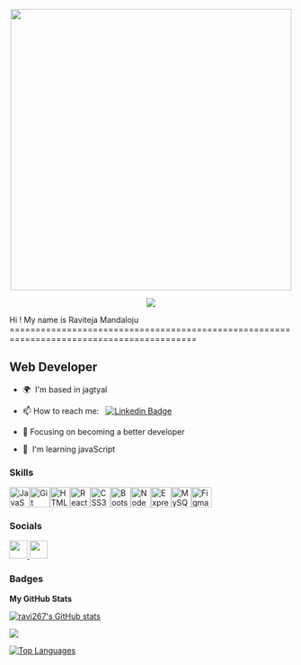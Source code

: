 <p align="center">
  <img src="https://media.giphy.com/media/cpAGF6uxLw93uuQNNJ/giphy.gif" width="500"/>
</p>
<p align="center">
  <a href="https://www.linkedin.com/in/raviteja-mandaloju-36b919254">
    <img src="https://shields.io/badge/LinkedIn-blue?style=for-the-badge&logo=linkedin&logoColor=white" />
  <a/>
</p>
Hi ! My name is Raviteja Mandaloju
==========================================================================================

Web Developer
-------------

* 🌍  I'm based in jagtyal
* 📫 How to reach me: &nbsp; [![Linkedin Badge](https://img.shields.io/badge/-Raviteja-blue?style=flat&logo=Linkedin&logoColor=white)](https://www.linkedin.com/in/raviteja-mandaloju-36b919254)
* 🌱 Focusing on becoming a better developer

* 🧠  I'm learning javaScript

### Skills


<p align="left">
<a href="https://developer.mozilla.org/en-US/docs/Web/JavaScript" target="_blank" rel="noreferrer"><img src="https://raw.githubusercontent.com/danielcranney/readme-generator/main/public/icons/skills/javascript-colored.svg" width="36" height="36" alt="JavaScript" /></a><a href="https://git-scm.com/" target="_blank" rel="noreferrer"><img src="https://raw.githubusercontent.com/danielcranney/readme-generator/main/public/icons/skills/git-colored.svg" width="36" height="36" alt="Git" /></a><a href="https://developer.mozilla.org/en-US/docs/Glossary/HTML5" target="_blank" rel="noreferrer"><img src="https://raw.githubusercontent.com/danielcranney/readme-generator/main/public/icons/skills/html5-colored.svg" width="36" height="36" alt="HTML5" /></a><a href="https://reactjs.org/" target="_blank" rel="noreferrer"><img src="https://raw.githubusercontent.com/danielcranney/readme-generator/main/public/icons/skills/react-colored.svg" width="36" height="36" alt="React" /></a><a href="https://www.w3.org/TR/CSS/#css" target="_blank" rel="noreferrer"><img src="https://raw.githubusercontent.com/danielcranney/readme-generator/main/public/icons/skills/css3-colored.svg" width="36" height="36" alt="CSS3" /></a><a href="https://getbootstrap.com/" target="_blank" rel="noreferrer"><img src="https://raw.githubusercontent.com/danielcranney/readme-generator/main/public/icons/skills/bootstrap-colored.svg" width="36" height="36" alt="Bootstrap" /></a><a href="https://nodejs.org/en/" target="_blank" rel="noreferrer"><img src="https://raw.githubusercontent.com/danielcranney/readme-generator/main/public/icons/skills/nodejs-colored.svg" width="36" height="36" alt="NodeJS" /></a><a href="https://expressjs.com/" target="_blank" rel="noreferrer"><img src="https://raw.githubusercontent.com/danielcranney/readme-generator/main/public/icons/skills/express-colored.svg" width="36" height="36" alt="Express" /></a><a href="https://www.mysql.com/" target="_blank" rel="noreferrer"><img src="https://raw.githubusercontent.com/danielcranney/readme-generator/main/public/icons/skills/mysql-colored.svg" width="36" height="36" alt="MySQL" /></a><a href="https://www.figma.com/" target="_blank" rel="noreferrer"><img src="https://raw.githubusercontent.com/danielcranney/readme-generator/main/public/icons/skills/figma-colored.svg" width="36" height="36" alt="Figma" /></a>
</p>


### Socials

<p align="left"> <a href="https://www.github.com/ravi267" target="_blank" rel="noreferrer"> <picture> <source media="(prefers-color-scheme: dark)" srcset="https://raw.githubusercontent.com/danielcranney/readme-generator/main/public/icons/socials/github-dark.svg" /> <source media="(prefers-color-scheme: light)" srcset="https://raw.githubusercontent.com/danielcranney/readme-generator/main/public/icons/socials/github.svg" /> <img src="https://raw.githubusercontent.com/danielcranney/readme-generator/main/public/icons/socials/github.svg" width="32" height="32" /> </picture> </a> <a href="https://www.linkedin.com/in/raviteja-mandaloju-36b919254" target="_blank" rel="noreferrer"> <picture> <source media="(prefers-color-scheme: dark)" srcset="https://raw.githubusercontent.com/danielcranney/readme-generator/main/public/icons/socials/linkedin-dark.svg" /> <source media="(prefers-color-scheme: light)" srcset="https://raw.githubusercontent.com/danielcranney/readme-generator/main/public/icons/socials/linkedin.svg" /> <img src="https://raw.githubusercontent.com/danielcranney/readme-generator/main/public/icons/socials/linkedin.svg" width="32" height="32" /> </picture> </a></p>

### Badges

<b>My GitHub Stats</b>

<a href="http://www.github.com/ravi267"><img src="https://github-readme-stats.vercel.app/api?username=ravi267&show_icons=true&hide=&count_private=true&title_color=0891b2&text_color=ffffff&icon_color=444e59&bg_color=0f172a&hide_border=true&show_icons=true" alt="ravi267's GitHub stats" /></a>

<a href="http://www.github.com/ravi267"><img src="https://github-readme-streak-stats.herokuapp.com/?user=ravi267&stroke=ffffff&background=0f172a&ring=0891b2&fire=0891b2&currStreakNum=ffffff&currStreakLabel=0891b2&sideNums=ffffff&sideLabels=ffffff&dates=ffffff&hide_border=true" /></a>

<a href="https://github.com/ravi267" align="left"><img src="https://github-readme-stats.vercel.app/api/top-langs/?username=ravi267&langs_count=10&title_color=0891b2&text_color=ffffff&icon_color=444e59&bg_color=0f172a&hide_border=true&locale=en&custom_title=Top%20%Languages" alt="Top Languages" /></a>
